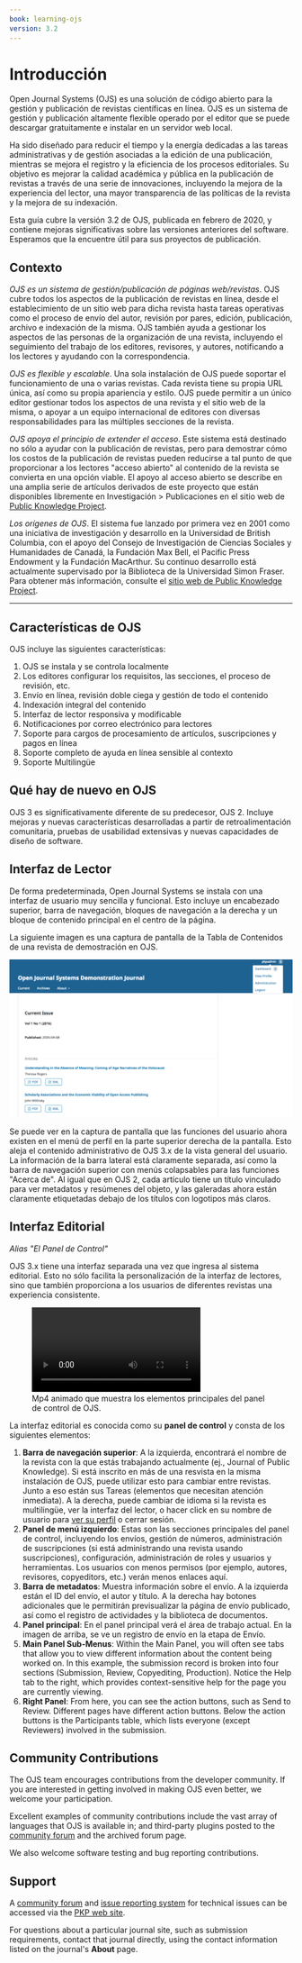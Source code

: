 ```yaml
---
book: learning-ojs
version: 3.2
---
```


# Introducción

Open Journal Systems \(OJS\) es una solución de código abierto para la gestión y publicación de revistas científicas en línea. OJS es un sistema de gestión y publicación altamente flexible operado por el editor que se puede descargar gratuitamente e instalar en un servidor web local.

Ha sido diseñado para reducir el tiempo y la energía dedicadas a las tareas administrativas y de gestión asociadas a la edición de una publicación, mientras se mejora el registro y la eficiencia de los procesos editoriales. Su objetivo es mejorar la calidad académica y pública en la publicación de revistas a través de una serie de innovaciones, incluyendo la mejora de la experiencia del lector, una mayor transparencia de las políticas de la revista y la mejora de su indexación.

Esta guía cubre la versión 3.2 de OJS, publicada en febrero de 2020, y contiene mejoras significativas sobre las versiones anteriores del software. Esperamos que la encuentre útil para sus proyectos de publicación.

## Contexto

*OJS es un sistema de gestión/publicación de páginas web/revistas*. OJS cubre todos los aspectos de la publicación de revistas en línea, desde el establecimiento de un sitio web para dicha revista hasta tareas operativas como el proceso de envío del autor, revisión por pares, edición, publicación, archivo e indexación de la misma. OJS también ayuda a gestionar los aspectos de las personas de la organización de una revista, incluyendo el seguimiento del trabajo de los editores, revisores, y autores, notificando a los lectores y ayudando con la correspondencia.

*OJS es flexible y escalable*. Una sola instalación de OJS puede soportar el funcionamiento de una o varias revistas. Cada revista tiene su propia URL única, así como su propia apariencia y estilo. OJS puede permitir a un único editor gestionar todos los aspectos de una revista y el sitio web de la misma, o apoyar a un equipo internacional de editores con diversas responsabilidades para las múltiples secciones de la revista.

*OJS apoya el principio de extender el acceso*. Este sistema está destinado no sólo a ayudar con la publicación de revistas, pero para demostrar cómo los costos de la publicación de revistas pueden reducirse a tal punto de que proporcionar a los lectores "acceso abierto" al contenido de la revista se convierta en una opción viable. El apoyo al acceso abierto se describe en una amplia serie de artículos derivados de este proyecto que están disponibles libremente en Investigación > Publicaciones en el sitio web de [Public Knowledge Project](https://pkp.sfu.ca/).

*Los orígenes de OJS*. El sistema fue lanzado por primera vez en 2001 como una iniciativa de investigación y desarrollo en la Universidad de British Columbia, con el apoyo del Consejo de Investigación de Ciencias Sociales y Humanidades de Canadá, la Fundación Max Bell, el Pacific Press Endowment y la Fundación MacArthur. Su continuo desarrollo está actualmente supervisado por la Biblioteca de la Universidad Simon Fraser. Para obtener más información, consulte el [sitio web de Public Knowledge Project](https://pkp.sfu.ca).

<hr />

## Características de OJS

OJS incluye las siguientes características:

1. OJS se instala y se controla localmente
2. Los editores configurar los requisitos, las secciones, el proceso de revisión, etc.
3. Envío en línea, revisión doble ciega y gestión de todo el contenido
4. Indexación integral del contenido
5. Interfaz de lector responsiva y modificable
6. Notificaciones por correo electrónico para lectores
7. Soporte para cargos de procesamiento de artículos, suscripciones y pagos en línea
8. Soporte completo de ayuda en línea sensible al contexto
9. Soporte Multilingüe

## Qué hay de nuevo en OJS

OJS 3 es significativamente diferente de su predecesor, OJS 2. Incluye mejoras y nuevas características desarrolladas a partir de retroalimentación comunitaria, pruebas de usabilidad extensivas y nuevas capacidades de diseño de software.

## Interfaz de Lector

De forma predeterminada, Open Journal Systems se instala con una interfaz de usuario muy sencilla y funcional. Esto incluye un encabezado superior, barra de navegación, bloques de navegación a la derecha y un bloque de contenido principal en el centro de la página.

La siguiente imagen es una captura de pantalla de la Tabla de Contenidos de una revista de demostración en OJS.

![Table of Contents for a sample OJS journal.](./assets/learning-ojs-3-ojs3-interface.png)

Se puede ver en la captura de pantalla que las funciones del usuario ahora existen en el menú de perfil en la parte superior derecha de la pantalla. Esto aleja el contenido administrativo de OJS 3.x de la vista general del usuario. La información de la barra lateral está claramente separada, así como la barra de navegación superior con menús colapsables para las funciones "Acerca de". Al igual que en OJS 2, cada artículo tiene un título vinculado para ver metadatos y resúmenes del objeto, y las galeradas ahora están claramente etiquetadas debajo de los títulos con logotipos más claros.

## Interfaz Editorial

_Alias "El Panel de Control"_

OJS 3.x tiene una interfaz separada una vez que ingresa al sistema editorial. Esto no sólo facilita la personalización de la interfaz de lectores, sino que también proporciona a los usuarios de diferentes revistas una experiencia consistente.

<figure class="video_container">
  <video controls="true" allowfullscreen="true">
    <source src="./assets/learning-ojs3.2-ed-dashboard.mp4" type="video/mp4">
  </video>
  <figcaption>Mp4 animado que muestra los elementos principales del panel de control de OJS.</figcaption>
</figure>

La interfaz editorial es conocida como su **panel de control** y consta de los siguientes elementos:

1. **Barra de navegación superior**: A la izquierda, encontrará el nombre de la revista con la que estás trabajando actualmente \(ej., Journal of Public Knowledge\). Si está inscrito en más de una resvista en la misma instalación de OJS, puede utilizar esto para cambiar entre revistas. Junto a eso están sus Tareas \(elementos que necesitan atención inmediata\). A la derecha, puede cambiar de idioma si la revista es multilingüe, ver la interfaz del lector, o hacer click en su nombre de usuario para [ver su perfil](./user-accounts#viewing-and-changing-your-profile) o cerrar sesión.
2. **Panel de menú izquierdo**: Estas son las secciones principales del panel de control, incluyendo los envíos, gestión de números, administración de suscripciones (si está administrando una revista usando suscripciones), configuración, administración de roles y usuarios y herramientas. Los usuarios con menos permisos (por ejemplo, autores, revisores, copyeditors, etc.) verán menos enlaces aquí.
3. **Barra de metadatos**: Muestra información sobre el envío. A la izquierda están el ID del envío, el autor y título. A la derecha hay botones adicionales que le permitirán previsualizar la página de envío publicado, así como el registro de actividades y la biblioteca de documentos.
4. **Panel principal**: En el panel principal verá el área de trabajo actual. En la imagen de arriba, se ve un registro de envío en la etapa de Envío.
5. **Main Panel Sub-Menus**: Within the Main Panel, you will often see tabs that allow you to view different information about the content being worked on. In this example, the submission record is broken into four sections \(Submission, Review, Copyediting, Production\). Notice the Help tab to the right, which provides context-sensitive help for the page you are currently viewing.
6. **Right Panel**: From here, you can see the action buttons, such as Send to Review. Different pages have different action buttons. Below the action buttons is the Participants table, which lists everyone \(except Reviewers\) involved in the submission.

## Community Contributions

The OJS team encourages contributions from the developer community. If you are interested in getting involved in making OJS even better, we welcome your participation.

Excellent examples of community contributions include the vast array of languages that OJS is available in; and third-party plugins posted to the [community forum](https://forum.pkp.sfu.ca/) and the archived forum page.

We also welcome software testing and bug reporting contributions.

## Support

A [community forum](https://forum.pkp.sfu.ca/) and [issue reporting system](https://github.com/pkp/pkp-lib/#issues) for technical issues can be accessed via the [PKP web site](https://pkp.sfu.ca).

For questions about a particular journal site, such as submission requirements, contact that journal directly, using the contact information listed on the journal's **About** page.

